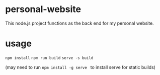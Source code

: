 # personal-website
This node.js project functions as the back end for my personal website.

# usage
`npm install`
`npm run build`
`serve -s build`

(may need to run `npm install -g serve ` to install serve for static builds)
